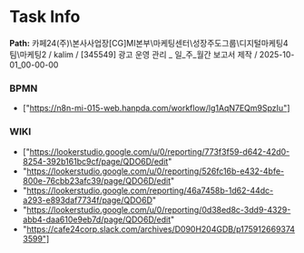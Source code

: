 # Task Info

**Path:** 카페24(주)\본사사업장\[CG]MI본부\마케팅센터\성장주도그룹\디지털마케팅4팀\마케팅2 / kalim / [345549] 광고 운영 관리 _ 일_주_월간 보고서 제작 / 2025-10-01_00-00-00

### BPMN
- ["https://n8n-mi-015-web.hanpda.com/workflow/lg1AqN7EQm9SpzIu"]

### WIKI
- ["https://lookerstudio.google.com/u/0/reporting/773f3f59-d642-42d0-8254-392b161bc9cf/page/QDO6D/edit"
- "https://lookerstudio.google.com/u/0/reporting/526fc16b-e432-4bfe-800e-76cbb23afc39/page/QDO6D/edit"
- "https://lookerstudio.google.com/reporting/46a7458b-1d62-44dc-a293-e893daf7734f/page/QDO6D"
- "https://lookerstudio.google.com/u/0/reporting/0d38ed8c-3dd9-4329-abb4-daa610e9eb7d/page/QDO6D/edit"
- "https://cafe24corp.slack.com/archives/D090H204GDB/p1759126693743599"]

